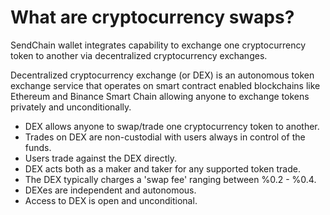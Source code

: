 # What are cryptocurrency swaps?

SendChain wallet integrates capability to exchange one cryptocurrency token to another via decentralized cryptocurrency exchanges.

Decentralized cryptocurrency exchange (or DEX) is an autonomous token exchange service that operates on smart contract enabled blockchains like Ethereum and Binance Smart Chain allowing anyone to exchange tokens privately and unconditionally.

- DEX allows anyone to swap/trade one cryptocurrency token to another.
- Trades on DEX are non-custodial with users always in control of the funds.
- Users trade against the DEX directly.
- DEX acts both as a maker and taker for any supported token trade.
- The DEX typically charges a 'swap fee' ranging between %0.2 - %0.4.
- DEXes are independent and autonomous.
- Access to DEX is open and unconditional.

